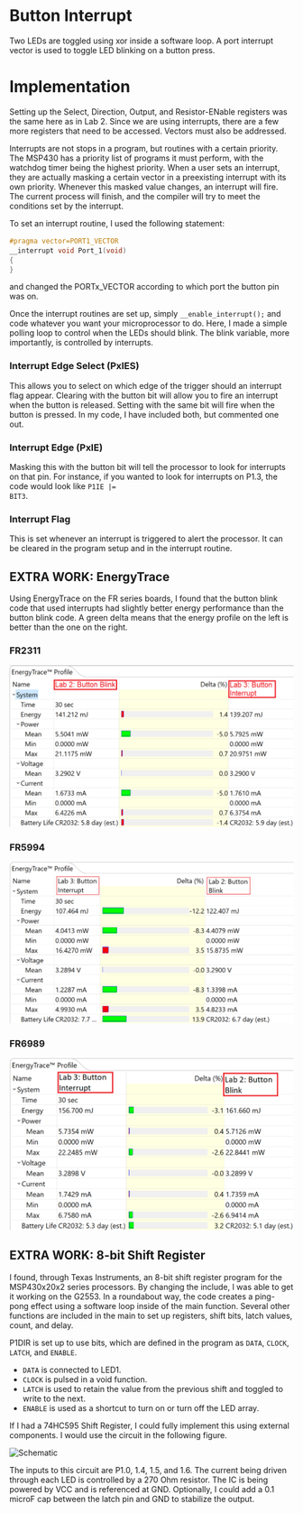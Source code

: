 # Button Interrupt

Two LEDs are toggled using xor inside a software loop. A port interrupt vector is used to toggle LED blinking on a button press.

# Implementation

Setting up the Select, Direction, Output, and Resistor-ENable registers was the same here as in Lab 2. Since we are using interrupts, there are a few more registers that need to be accessed. Vectors must also be addressed.

Interrupts are not stops in a program, but routines with a certain priority. The MSP430 has a priority list of programs it must perform, with the watchdog timer being the highest priority. When a user sets an interrupt, they are actually masking a certain vector in a preexisting interrupt with its own priority. Whenever this masked value changes, an interrupt will fire. The current process will finish, and the compiler will try to meet the conditions set by the interrupt.

To set an interrupt routine, I used the following statement:

```c
#pragma vector=PORT1_VECTOR
__interrupt void Port_1(void)
{
}
```

and changed the PORTx_VECTOR according to which port the button pin was on.

Once the interrupt routines are set up, simply <code>__enable_interrupt();</code> and code whatever you want your microprocessor to do. Here, I made a simple polling loop to control when the LEDs should blink. The blink variable, more importantly, is controlled by interrupts.

### Interrupt Edge Select (PxIES)

This allows you to select on which edge of the trigger should an interrupt flag appear. Clearing with the button bit will allow you to fire an interrupt when the button is released. Setting with the same bit will fire when the button is pressed. In my code, I have included both, but commented one out.

### Interrupt Edge (PxIE)

Masking this with the button bit will tell the processor to look for interrupts on that pin. For instance, if you wanted to look for interrupts on P1.3, the code would look like <code>P1IE |= BIT3</code>.

### Interrupt Flag

This is set whenever an interrupt is triggered to alert the processor. It can be cleared in the program setup and in the interrupt routine.

## EXTRA WORK: EnergyTrace

Using EnergyTrace on the FR series boards, I found that the button blink code that used interrupts had slightly better energy performance than the button blink code. A green delta means that the energy profile on the left is better than the one on the right.

### FR2311
![FR2311](https://raw.githubusercontent.com/RU09342/lab-3-interrupts-and-timers-boorsteid4/master/Button%20Interrupt/FR2311/energytrace/energytrace_compare.png)

### FR5994
![FR5994](https://raw.githubusercontent.com/RU09342/lab-3-interrupts-and-timers-boorsteid4/master/Button%20Interrupt/FR5994/energytrace/energytrace_compare%20(2).png)

### FR6989
![FR6989](https://raw.githubusercontent.com/RU09342/lab-3-interrupts-and-timers-boorsteid4/master/Button%20Interrupt/FR6989/energytrace/energytrace_compare%20(3).png)

## EXTRA WORK: 8-bit Shift Register

I found, through Texas Instruments, an 8-bit shift register program for the MSP430x20x2 series processors. By changing the include, I was able to get it working on the G2553. In a roundabout way, the code creates a ping-pong effect using a software loop inside of the main function. Several other functions are included in the main to set up registers, shift bits, latch values, count, and delay.

P1DIR is set up to use bits, which are defined in the program as `DATA`, `CLOCK`, `LATCH`, and `ENABLE`. 
* `DATA` is connected to LED1. 
* `CLOCK` is pulsed in a void function. 
* `LATCH` is used to retain the value from the previous shift and toggled to write to the next. 
* `ENABLE` is used as a shortcut to turn on or turn off the LED array.

If I had a 74HC595 Shift Register, I could fully implement this using external components. I would use the circuit in the following figure.

![Schematic](http://processors.wiki.ti.com/images/4/46/74HC595.png)

The inputs to this circuit are P1.0, 1.4, 1.5, and 1.6. The current being driven through each LED is controlled by a 270 Ohm resistor. The IC is being powered by VCC and is referenced at GND. Optionally, I could add a 0.1 microF cap between the latch pin and GND to stabilize the output.